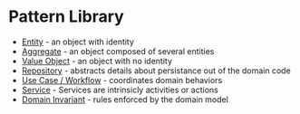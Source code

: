 # Pattern Library

- [Entity](./entity.md) - an object with identity
- [Aggregate](./aggregate.md) - an object composed of several entities
- [Value Object](./value-object.md) - an object with no identity
- [Repository](./repository.md) - abstracts details about persistance out of the domain code
- [Use Case / Workflow](./use-case-workflow.md) - coordinates domain behaviors
- [Service](./service.md) - Services are intrinsicly activities or actions
- [Domain Invariant](./domain-invariant.md) - rules enforced by the domain model
